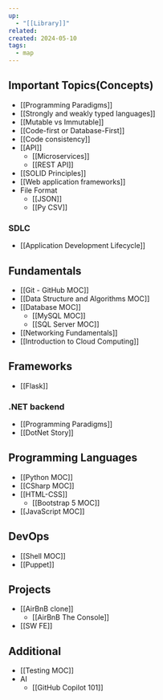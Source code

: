 ```yaml
---
up:
  - "[[Library]]"
related: 
created: 2024-05-10
tags:
  - map
---
```

## Important Topics(Concepts)
- [[Programming Paradigms]]
- [[Strongly and weakly typed languages]]
- [[Mutable vs Immutable]]
- [[Code-first or Database-First]]
- [[Code consistency]]
- [[API]]
	- [[Microservices]]
	- [[REST API]]
- [[SOLID Principles]]
- [[Web application frameworks]]
- File Format
	- [[JSON]]
	- [[Py CSV]]
### SDLC
- [[Application Development Lifecycle]]
## Fundamentals
- [[Git - GitHub MOC]]
- [[Data Structure and Algorithms MOC]]
- [[Database MOC]]
	- [[MySQL MOC]]
	- [[SQL Server MOC]]
- [[Networking Fundamentals]]
- [[Introduction to Cloud Computing]]
## Frameworks
- [[Flask]]
### .NET backend
- [[Programming Paradigms]]
- [[DotNet Story]]
## Programming Languages
- [[Python MOC]]
- [[CSharp MOC]]
- [[HTML-CSS]]
	- [[Bootstrap 5 MOC]]
- [[JavaScript MOC]]
## DevOps
- [[Shell MOC]]
- [[Puppet]]

## Projects 
- [[AirBnB clone]]
	- [[AirBnB The Console]]
- [[SW FE]]

## Additional
- [[Testing MOC]]
- AI
	- [[GitHub Copilot 101]]